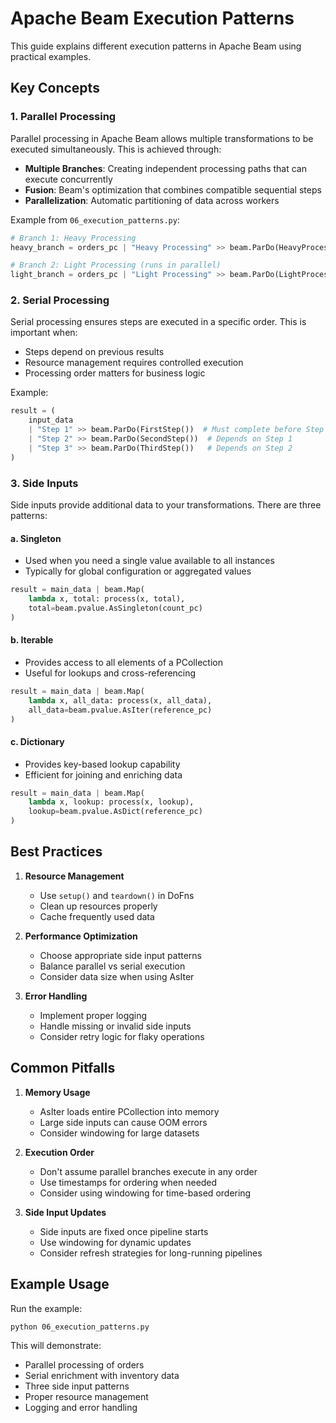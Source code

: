 # Apache Beam Execution Patterns

This guide explains different execution patterns in Apache Beam using practical examples.

## Key Concepts

### 1. Parallel Processing
Parallel processing in Apache Beam allows multiple transformations to be executed simultaneously. This is achieved through:

- **Multiple Branches**: Creating independent processing paths that can execute concurrently
- **Fusion**: Beam's optimization that combines compatible sequential steps
- **Parallelization**: Automatic partitioning of data across workers

Example from `06_execution_patterns.py`:
```python
# Branch 1: Heavy Processing
heavy_branch = orders_pc | "Heavy Processing" >> beam.ParDo(HeavyProcessing())

# Branch 2: Light Processing (runs in parallel)
light_branch = orders_pc | "Light Processing" >> beam.ParDo(LightProcessing())
```

### 2. Serial Processing
Serial processing ensures steps are executed in a specific order. This is important when:

- Steps depend on previous results
- Resource management requires controlled execution
- Processing order matters for business logic

Example:
```python
result = (
    input_data
    | "Step 1" >> beam.ParDo(FirstStep())  # Must complete before Step 2
    | "Step 2" >> beam.ParDo(SecondStep())  # Depends on Step 1
    | "Step 3" >> beam.ParDo(ThirdStep())   # Depends on Step 2
)
```

### 3. Side Inputs
Side inputs provide additional data to your transformations. There are three patterns:

#### a. Singleton
- Used when you need a single value available to all instances
- Typically for global configuration or aggregated values
```python
result = main_data | beam.Map(
    lambda x, total: process(x, total),
    total=beam.pvalue.AsSingleton(count_pc)
)
```

#### b. Iterable
- Provides access to all elements of a PCollection
- Useful for lookups and cross-referencing
```python
result = main_data | beam.Map(
    lambda x, all_data: process(x, all_data),
    all_data=beam.pvalue.AsIter(reference_pc)
)
```

#### c. Dictionary
- Provides key-based lookup capability
- Efficient for joining and enriching data
```python
result = main_data | beam.Map(
    lambda x, lookup: process(x, lookup),
    lookup=beam.pvalue.AsDict(reference_pc)
)
```

## Best Practices

1. **Resource Management**
   - Use `setup()` and `teardown()` in DoFns
   - Clean up resources properly
   - Cache frequently used data

2. **Performance Optimization**
   - Choose appropriate side input patterns
   - Balance parallel vs serial execution
   - Consider data size when using AsIter

3. **Error Handling**
   - Implement proper logging
   - Handle missing or invalid side inputs
   - Consider retry logic for flaky operations

## Common Pitfalls

1. **Memory Usage**
   - AsIter loads entire PCollection into memory
   - Large side inputs can cause OOM errors
   - Consider windowing for large datasets

2. **Execution Order**
   - Don't assume parallel branches execute in any order
   - Use timestamps for ordering when needed
   - Consider using windowing for time-based ordering

3. **Side Input Updates**
   - Side inputs are fixed once pipeline starts
   - Use windowing for dynamic updates
   - Consider refresh strategies for long-running pipelines

## Example Usage

Run the example:
```bash
python 06_execution_patterns.py
```

This will demonstrate:
- Parallel processing of orders
- Serial enrichment with inventory data
- Three side input patterns
- Proper resource management
- Logging and error handling
